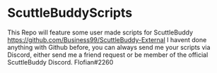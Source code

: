 # ScuttleBuddyScripts
This Repo will feature some user made scripts for ScuttleBuddy https://github.com/Business99/ScuttleBuddy-External
I havent done anything with Github before, you can always send me your scripts via Discord, either send me a friend request or be member of the official ScuttleBuddy Discord.
Flofian#2260
